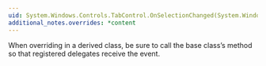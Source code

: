 ```yaml
---
uid: System.Windows.Controls.TabControl.OnSelectionChanged(System.Windows.Controls.SelectionChangedEventArgs)
additional_notes.overrides: *content
---
```


<p>When overriding <xref href="System.Windows.Controls.TabControl.OnSelectionChanged(System.Windows.Controls.SelectionChangedEventArgs)"></xref> in a derived class, be sure to call the base class’s <xref href="System.Windows.Controls.TabControl.OnSelectionChanged(System.Windows.Controls.SelectionChangedEventArgs)"></xref> method so that registered delegates receive the event.</p>


